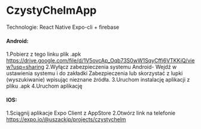 # CzystyChelmApp

Technologie:
React Native Expo-cli + firebase

#### Android:
1.Pobierz z tego linku plik .apk
https://drive.google.com/file/d/1V5ovcAp_Oqb73S0wW1SqyCffi6VTKKiQ/view?usp=sharing
2.Wyłącz zabezpieczenia systemu Android- Wejdź w ustawienia systemu i do 
zakładki Zabezpieczenia lub skorzystać z lupki (wyszukiwanie) wpisując nieznane źródła.
3.Uruchom instalację aplikacji z pliku .apk
4.Uruchom aplikację

#### IOS:

1.Sciągnij aplikacje Expo Client z AppStore
2.Otwórz link na telefonie https://expo.io/@uszackip/projects/czystychelm
